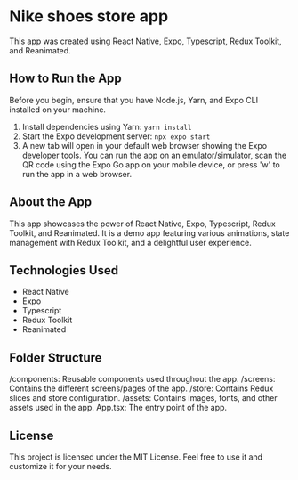   # Nike shoes store app

This app was created using React Native, Expo, Typescript, Redux Toolkit, and Reanimated.

## How to Run the App

Before you begin, ensure that you have Node.js, Yarn, and Expo CLI installed on your machine.
1. Install dependencies using Yarn:
```yarn install```
2. Start the Expo development server:
```npx expo start```
3. A new tab will open in your default web browser showing the Expo developer tools. You can run the app on an emulator/simulator, scan the QR code using the Expo Go app on your mobile device, or press 'w' to run the app in a web browser. 

 ## About the App
 
This app showcases the power of React Native, Expo, Typescript, Redux Toolkit, and Reanimated. It is a demo app featuring various animations, state management with Redux Toolkit, and a delightful user experience.

## Technologies Used

- React Native
- Expo
- Typescript
- Redux Toolkit
- Reanimated

## Folder Structure

/components: Reusable components used throughout the app.
/screens: Contains the different screens/pages of the app.
/store: Contains Redux slices and store configuration.
/assets: Contains images, fonts, and other assets used in the app.
App.tsx: The entry point of the app.

## License
This project is licensed under the MIT License. Feel free to use it and customize it for your needs.
